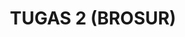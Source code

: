---
title: TUGAS 2 (BROSUR)
permalink: /mtk-tugas2/
redirect_to: https://drive.google.com/file/d/1rZTRwvgE0Mvu1wh8IRZJqFmdHi9Qq_9L/view?usp=drivesdk
visible: 0
#published: false
---